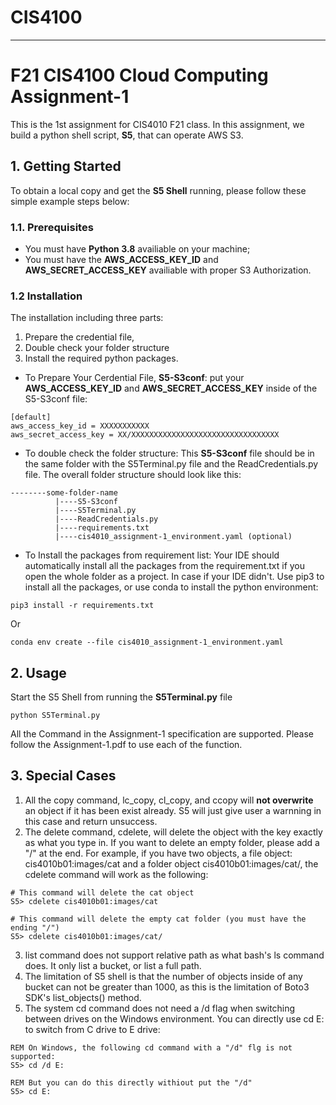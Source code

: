 # CIS4100
---
# F21 CIS4100 Cloud Computing Assignment-1
This is the 1st assignment for CIS4010 F21 class. In this assignment, we build a python shell script, **S5**, that can operate AWS S3.
## 1. Getting Started
To obtain a local copy and get the **S5 Shell** running, please follow these simple example steps below:
### 1.1. Prerequisites
- You must have **Python 3.8** availiable on your machine;
- You must have the **AWS_ACCESS_KEY_ID** and **AWS_SECRET_ACCESS_KEY** availiable with proper S3 Authorization.
### 1.2 Installation
The installation including three parts: 
1) Prepare the credential file,
2) Double check your folder structure
3) Install the required python packages.

- To Prepare Your Cerdential File, **S5-S3conf**: put your **AWS_ACCESS_KEY_ID** and **AWS_SECRET_ACCESS_KEY** inside of the S5-S3conf file: 
```
[default]
aws_access_key_id = XXXXXXXXXXX
aws_secret_access_key = XX/XXXXXXXXXXXXXXXXXXXXXXXXXXXXXXXXX
```
- To double check the folder structure: This **S5-S3conf** file should be in the same folder with the S5Terminal.py file and the ReadCredentials.py file. The overall folder structure should look like this:
```
--------some-folder-name
          |----S5-S3conf
          |----S5Terminal.py
          |----ReadCredentials.py
          |----requirements.txt
          |----cis4010_assignment-1_environment.yaml (optional)
```
- To Install the packages from requirement list: 
Your IDE should automatically install all the packages from the requirement.txt if you open the whole folder as a project.
In case if your IDE didn't. Use pip3 to install all the packages, or use conda to install the python environment:
```
pip3 install -r requirements.txt
```
Or
```
conda env create --file cis4010_assignment-1_environment.yaml
```

## 2. Usage
Start the S5 Shell from running the **S5Terminal.py** file
```
python S5Terminal.py
```
All the Command in the Assignment-1 specification are supported. Please follow the Assignment-1.pdf to use each of the function.

## 3. Special Cases
1. All the copy command, lc_copy, cl_copy, and ccopy will **not overwrite** an object if it has been exist already. S5 will just give user a warnning in this case and return unsuccess. 
2. The delete command, cdelete, will delete the object with the key exactly as what you type in. If you want to delete an empty folder, please add a "/" at the end. For example, if you have two objects, a file object: cis4010b01:images/cat and a folder object cis4010b01:images/cat/, the cdelete command will work as the following: 
```
# This command will delete the cat object
S5> cdelete cis4010b01:images/cat

# This command will delete the empty cat folder (you must have the ending "/")
S5> cdelete cis4010b01:images/cat/
```

3. list command does not support relative path as what bash's ls command does. It only list a bucket, or list a full path.
4. The limitation of S5 shell is that the number of objects inside of any bucket can not be greater than 1000, as this is the limitation of Boto3 SDK's list_objects() method.
5. The system cd command does not need a /d flag when switching between drives on the Windows environment. You can directly use cd E: to switch from C drive to E drive:
```
REM On Windows, the following cd command with a "/d" flg is not supported:
S5> cd /d E:

REM But you can do this directly withiout put the "/d"
S5> cd E:
```

<!---
---
| Assignment| Topic| Due Date|
|-----------|------|---------|
| Assign-1 | Storage| Week3 October 3|
| Assign-2 | Database| Week5 October 17|
| Assign-3 | Computation VM's| Week8 November 7|
| Assign-4 | Serverless | Week10 November 21|
| Assign-5 | Multi/Hybrid Cloud| Week12 December 5|

----
# Some Notes for BAT Command:
1. Use /d to change directory: cd /d E:
2. Change to the current user's home directory: cd %userprofile% 
-->
